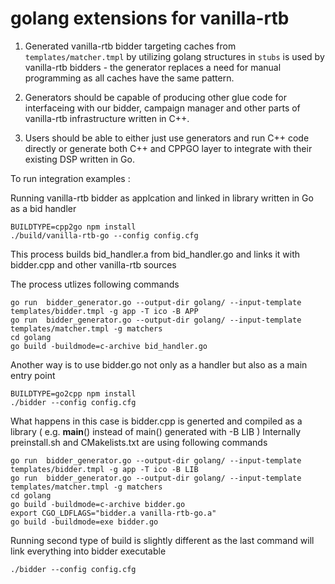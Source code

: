 # golang extensions for vanilla-rtb

1. Generated vanilla-rtb bidder targeting caches from ```templates/matcher.tmpl``` by utilizing golang structures in ```stubs```  is used 
by vanilla-rtb bidders - the generator replaces a need for manual programming as all caches have the same pattern.

2. Generators should be capable of producing  other glue code for interfaceing with our bidder, campaign manager and  other parts of vanilla-rtb infrastructure written in C++.

3. Users should be able to either just use generators and run C++ code directly or generate both C++ and CPPGO layer to integrate with their existing DSP written in Go.

To run integration examples :

Running vanilla-rtb bidder as applcation and linked in library written in Go as a bid handler 
```
BUILDTYPE=cpp2go npm install
./build/vanilla-rtb-go --config config.cfg 
```

This process builds bid_handler.a from bid_handler.go and links it with bidder.cpp and other vanilla-rtb sources 


The process utlizes following commands  

```
go run  bidder_generator.go --output-dir golang/ --input-template templates/bidder.tmpl -g app -T ico -B APP 
go run  bidder_generator.go --output-dir golang/ --input-template templates/matcher.tmpl -g matchers
cd golang
go build -buildmode=c-archive bid_handler.go

```

Another way is to use bidder.go not only  as a handler but also as a main entry point 
```
BUILDTYPE=go2cpp npm install
./bidder --config config.cfg 
```

What happens in this case is bidder.cpp is generted and compiled as a library ( e.g. __main__() instead of main() generated with -B LIB )
Internally preinstall.sh and CMakelists.txt are using following commands
```
go run  bidder_generator.go --output-dir golang/ --input-template templates/bidder.tmpl -g app -T ico -B LIB
go run  bidder_generator.go --output-dir golang/ --input-template templates/matcher.tmpl -g matchers
cd golang
go build -buildmode=c-archive bidder.go
export CGO_LDFLAGS="bidder.a vanilla-rtb-go.a"
go build -buildmode=exe bidder.go
```

Running second type of build is slightly different as the last command will link everything into bidder executable 

```
./bidder --config config.cfg 
```

